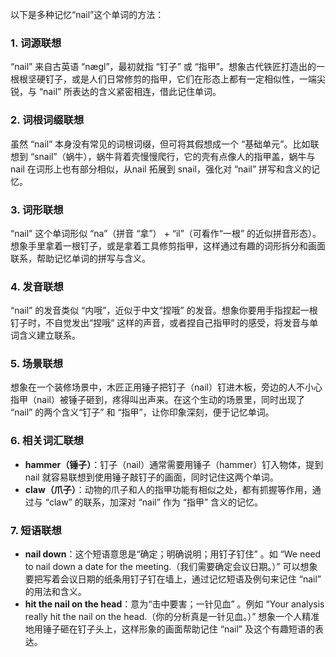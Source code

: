 以下是多种记忆“nail”这个单词的方法：

### 1. 词源联想
“nail” 来自古英语 “nægl”，最初就指 “钉子” 或 “指甲”。想象古代铁匠打造出的一根根坚硬钉子，或是人们日常修剪的指甲，它们在形态上都有一定相似性，一端尖锐，与 “nail” 所表达的含义紧密相连，借此记住单词。 

### 2. 词根词缀联想
虽然 “nail” 本身没有常见的词根词缀，但可将其假想成一个 “基础单元”。比如联想到 “snail”（蜗牛），蜗牛背着壳慢慢爬行，它的壳有点像人的指甲盖，蜗牛与nail 在词形上也有部分相似，从nail 拓展到 snail，强化对 “nail” 拼写和含义的记忆。

### 3. 词形联想
“nail” 这个单词形似 “na”（拼音 “拿”） + “il”（可看作“一根” 的近似拼音形态）。想象手里拿着一根钉子，或是拿着工具修剪指甲，这样通过有趣的词形拆分和画面联系，帮助记忆单词的拼写与含义。 

### 4. 发音联想
“nail” 的发音类似 “内哦”，近似于中文“捏哦” 的发音。想象你要用手指捏起一根钉子时，不自觉发出“捏哦” 这样的声音，或者捏自己指甲时的感受，将发音与单词含义建立联系。 

### 5. 场景联想
想象在一个装修场景中，木匠正用锤子把钉子（nail）钉进木板，旁边的人不小心指甲（nail）被锤子砸到，疼得叫出声来。在这个生动的场景里，同时出现了 “nail” 的两个含义“钉子” 和 “指甲”，让你印象深刻，便于记忆单词。 

### 6. 相关词汇联想
- **hammer（锤子）**：钉子（nail）通常需要用锤子（hammer）钉入物体，提到nail 就容易联想到使用锤子敲钉子的画面，同时记住这两个单词。 
- **claw（爪子）**：动物的爪子和人的指甲功能有相似之处，都有抓握等作用，通过与 “claw” 的联系，加深对 “nail” 作为 “指甲” 含义的记忆。 

### 7. 短语联想
- **nail down**：这个短语意思是“确定；明确说明；用钉子钉住” 。如 “We need to nail down a date for the meeting.（我们需要确定会议日期。）” 可以想象要把写着会议日期的纸条用钉子钉在墙上，通过记忆短语及例句来记住 “nail” 的用法和含义。 
 - **hit the nail on the head**：意为“击中要害；一针见血” 。例如 “Your analysis really hit the nail on the head.（你的分析真是一针见血。）” 想象一个人精准地用锤子砸在钉子头上，这样形象的画面帮助记住 “nail” 及这个有趣短语的表达。 